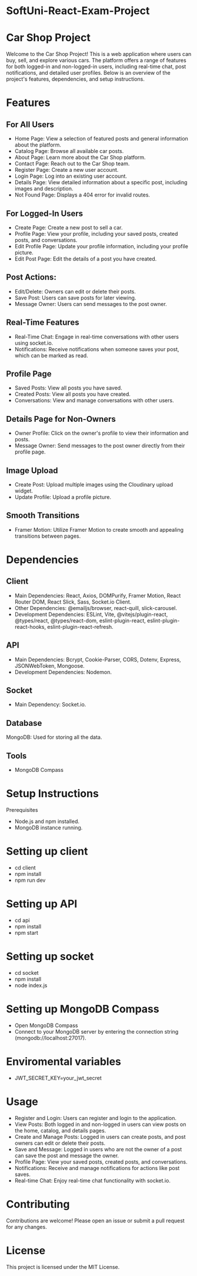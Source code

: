 # SoftUni-React-Exam-Project
# Car Shop Project
Welcome to the Car Shop Project! This is a web application where users can buy, sell, and explore various cars. The platform offers a range of features for both logged-in and non-logged-in users, including real-time chat, post notifications, and detailed user profiles. Below is an overview of the project's features, dependencies, and setup instructions.

# Features
## For All Users
* Home Page: View a selection of featured posts and general information about the platform.
* Catalog Page: Browse all available car posts.
* About Page: Learn more about the Car Shop platform.
* Contact Page: Reach out to the Car Shop team.
* Register Page: Create a new user account.
* Login Page: Log into an existing user account.
* Details Page: View detailed information about a specific post, including images and description.
* Not Found Page: Displays a 404 error for invalid routes.
## For Logged-In Users
* Create Page: Create a new post to sell a car.
* Profile Page: View your profile, including your saved posts, created posts, and conversations.
* Edit Profile Page: Update your profile information, including your profile picture.
* Edit Post Page: Edit the details of a post you have created.
## Post Actions:
* Edit/Delete: Owners can edit or delete their posts.
* Save Post: Users can save posts for later viewing.
* Message Owner: Users can send messages to the post owner.
## Real-Time Features
* Real-Time Chat: Engage in real-time conversations with other users using socket.io.
* Notifications: Receive notifications when someone saves your post, which can be marked as read.
## Profile Page
* Saved Posts: View all posts you have saved.
* Created Posts: View all posts you have created.
* Conversations: View and manage conversations with other users.
## Details Page for Non-Owners
* Owner Profile: Click on the owner's profile to view their information and posts.
* Message Owner: Send messages to the post owner directly from their profile page.
## Image Upload
* Create Post: Upload multiple images using the Cloudinary upload widget.
* Update Profile: Upload a profile picture.
## Smooth Transitions
* Framer Motion: Utilize Framer Motion to create smooth and appealing transitions between pages.
# Dependencies
## Client
* Main Dependencies: React, Axios, DOMPurify, Framer Motion, React Router DOM, React Slick, Sass, Socket.io Client.
* Other Dependencies: @emailjs/browser, react-quill, slick-carousel.
* Development Dependencies: ESLint, Vite, @vitejs/plugin-react, @types/react, @types/react-dom, eslint-plugin-react, eslint-plugin-react-hooks, eslint-plugin-react-refresh.
## API
* Main Dependencies: Bcrypt, Cookie-Parser, CORS, Dotenv, Express, JSONWebToken, Mongoose.
* Development Dependencies: Nodemon.
## Socket
* Main Dependency: Socket.io.
## Database
MongoDB: Used for storing all the data.
## Tools
* MongoDB Compass
# Setup Instructions
Prerequisites
* Node.js and npm installed.
* MongoDB instance running.
# Setting up client
* cd client
* npm install
* npm run dev
# Setting up API
* cd api
* npm install
* npm start
# Setting up socket
* cd socket
* npm install
* node index.js
# Setting up MongoDB Compass
* Open MongoDB Compass
* Connect to your MongoDB server by entering the connection string (mongodb://localhost:27017).
# Enviromental variables
* JWT_SECRET_KEY=your_jwt_secret

# Usage
* Register and Login: Users can register and login to the application.
* View Posts: Both logged in and non-logged in users can view posts on the home, catalog, and details pages.
* Create and Manage Posts: Logged in users can create posts, and post owners can edit or delete their posts.
* Save and Message: Logged in users who are not the owner of a post can save the post and message the owner.
* Profile Page: View your saved posts, created posts, and conversations.
* Notifications: Receive and manage notifications for actions like post saves.
* Real-time Chat: Enjoy real-time chat functionality with socket.io.
# Contributing
Contributions are welcome! Please open an issue or submit a pull request for any changes.

# License
This project is licensed under the MIT License.
